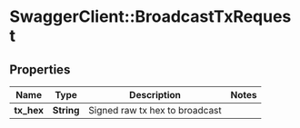 # SwaggerClient::BroadcastTxRequest

## Properties
Name | Type | Description | Notes
------------ | ------------- | ------------- | -------------
**tx_hex** | **String** | Signed raw tx hex to broadcast | 


